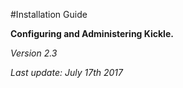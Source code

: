 
#Installation Guide

**Configuring and Administering Kickle.**

*Version 2.3*

*Last update: July 17th 2017*